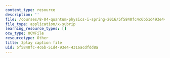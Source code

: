 ```yaml
---
content_type: resource
description: ''
file: /courses/8-04-quantum-physics-i-spring-2016/5f5840fc4c6b51d493e44316acdfdd8a_GyukKStk6Ls.vtt
file_type: application/x-subrip
learning_resource_types: []
ocw_type: OCWFile
resourcetype: Other
title: 3play caption file
uid: 5f5840fc-4c6b-51d4-93e4-4316acdfdd8a
---
```

